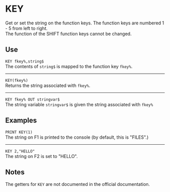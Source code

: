 # KEY #
Get or set the string on the function keys.
The function keys are numbered 1 - 5 from left to right.  
The function of the SHIFT function keys cannot be changed.

## Use ##
`KEY fkey%,string$`  
The contents of `string$` is mapped to the function key `fkey%`.
- - -
`KEY(fkey%)`  
Returns the string associated with `fkey%`.
- - -
`KEY fkey% OUT stringvar$`  
The string variable `stringvar$` is given the string associated with `fkey%`

## Examples ##
`PRINT KEY(1)`  
The string on F1 is printed to the console (by default, this is "FILES".)
- - -
`KEY 2,"HELLO"`  
The string on F2 is set to "HELLO".

## Notes ##
The getters for `KEY` are not documented in the official documentation.
